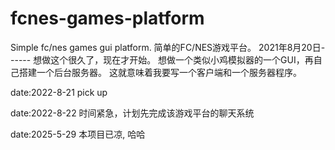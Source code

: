 # fcnes-games-platform
Simple fc/nes games gui platform.
简单的FC/NES游戏平台。
2021年8月20日------ 想做这个很久了，现在才开始。 想做一个类似小鸡模拟器的一个GUI，再自己搭建一个后台服务器。 这就意味着我要写一个客户端和一个服务器程序。

date:2022-8-21 pick up

date:2022-8-22 时间紧急，计划先完成该游戏平台的聊天系统

date:2025-5-29 本项目已凉, 哈哈
